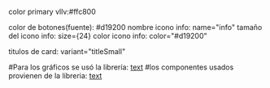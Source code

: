 color primary vllv:#ffc800

color de botones(fuente): #d19200
nombre icono info: name="info"
tamaño del icono info:  size={24} 
color icono info: color="#d19200" 


titulos de card: variant="titleSmall"


#Para los gráficos se usó la librería:
 [text](https://gifted-charts.web.app/)
 #los componentes usados provienen de la libreria:
 [text](https://reactnativepaper.com/)

